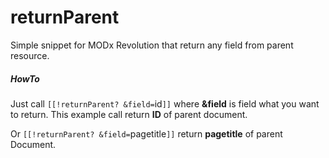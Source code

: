 # returnParent
Simple snippet for MODx Revolution that return any field from parent resource.
##### HowTo
Just call `[[!returnParent? &field=`id`]]` where **&field** is field what you want to return. This example call return **ID** of parent document.

Or `[[!returnParent? &field=`pagetitle`]]` return **pagetitle** of parent Document.
